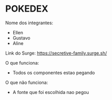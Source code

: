 # POKEDEX

Nome dos integrantes: 
- Ellen
- Gustavo
- Aline

Link do Surge: https://secretive-family.surge.sh/

O que funciona:
- Todos os componentes estao pegando


O que não funciona: 
- A fonte que foi escolhida nao pegou

